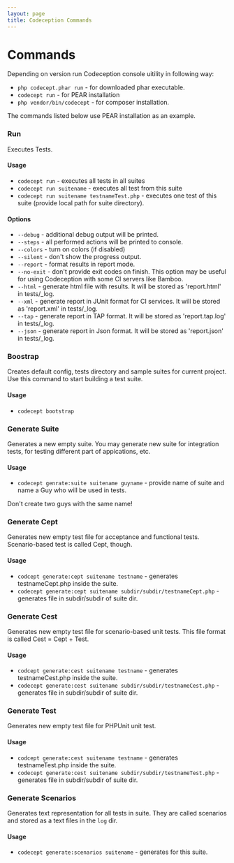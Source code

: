 ```yaml
---
layout: page
title: Codeception Commands
---
```


# Commands

Depending on version run Codeception console uitility in following way:

* `php codecept.phar run` - for downloaded phar executable.
* `codecept run` - for PEAR installation
* `php vendor/bin/codecept` -  for composer installation.

The commands listed below use PEAR installation as an example.

### Run

Executes Tests. 

#### Usage

* `codecept run` - executes all tests in all suites
* `codecept run suitename` - executes all test from this suite
* `codecept run suitename testnameTest.php` - executes one test of this suite (provide local path for suite directory). 

#### Options

* `--debug` - additional debug output will be printed.
* `--steps` - all performed actions will be printed to console.
* `--colors` - turn on colors (if disabled)
* `--silent` - don't show the progress output.
* `--report` - format results in report mode.
* `--no-exit` - don't provide exit codes on finish. This option may be useful for using Codeception with some CI servers like Bamboo.
* `--html` - generate html file with results. It will be stored as 'report.html' in tests/_log.
* `--xml` - generate report in JUnit format for CI services. It will be stored as 'report.xml' in tests/_log.
* `--tap` - generate report in TAP format. It will be stored as 'report.tap.log' in tests/_log.
* `--json` - generate report in Json format. It will be stored as 'report.json' in tests/_log.

### Boostrap

Creates default config, tests directory and sample suites for current project.
Use this command to start building a test suite.

#### Usage

* `codecept bootstrap`

### Generate Suite

Generates a new empty suite. You may generate new suite for integration tests, for testing different part of appications, etc.

#### Usage

* `codecept genrate:suite suitename guyname` - provide name of suite and name a Guy who will be used in tests.

Don't create two guys with the same name!

### Generate Cept

Generates new empty test file for acceptance and functional tests. Scenario-based test is called Cept, though.

#### Usage

* `codcept generate:cept suitename testname` - generates testnameCept.php inside the suite.
* `codecept generate:cept suitename subdir/subdir/testnameCept.php` - generates file in subdir/subdir of suite dir.

### Generate Cest

Generates new empty test file for scenario-based unit tests. This file format is called Cest = Cept + Test.

#### Usage

* `codcept generate:cest suitename testname` - generates testnameCest.php inside the suite.
* `codecept generate:cest suitename subdir/subdir/testnameCest.php` - generates file in subdir/subdir of suite dir.

### Generate Test

Generates new empty test file for PHPUnit unit test.

#### Usage

* `codcept generate:cest suitename testname` - generates testnameTest.php inside the suite.
* `codecept generate:cest suitename subdir/subdir/testnameTest.php` - generates file in subdir/subdir of suite dir.

### Generate Scenarios

Generates text representation for all tests in suite. They are called scenarios and stored as a text files in the `log` dir.

#### Usage

* `codecept generate:scenarios suitename` - generates for this suite.



